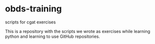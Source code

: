 # obds-training

scripts for cgat exercises 

This is a repository with the scripts we wrote as exercises while learning
python and learning to use GitHub repositories.

